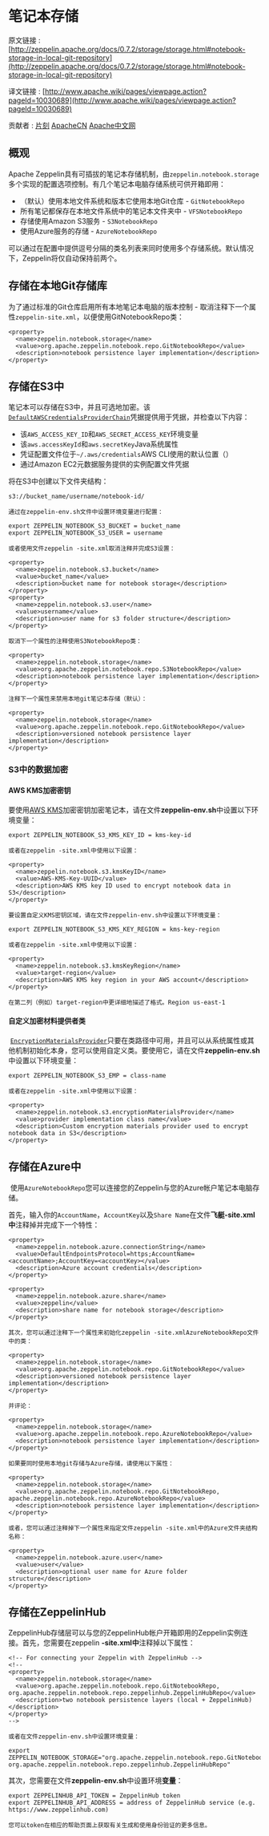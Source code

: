 # 笔记本存储

原文链接 : [http://zeppelin.apache.org/docs/0.7.2/storage/storage.html#notebook-storage-in-local-git-repository](http://zeppelin.apache.org/docs/0.7.2/storage/storage.html#notebook-storage-in-local-git-repository)

译文链接 : [http://www.apache.wiki/pages/viewpage.action?pageId=10030689](http://www.apache.wiki/pages/viewpage.action?pageId=10030689)

贡献者 : [片刻](/display/~jiangzhonglian) [ApacheCN](/display/~apachecn) [Apache中文网](/display/~apachechina)

## 概观

Apache Zeppelin具有可插拔的笔记本存储机制，由`zeppelin.notebook.storage`多个实现的配置选项控制。有几个笔记本电脑存储系统可供开箱即用：

*   （默认）使用本地文件系统和版本它使用本地Git仓库 - `GitNotebookRepo`
*   所有笔记都保存在本地文件系统中的笔记本文件夹中 - `VFSNotebookRepo`
*   存储使用Amazon S3服务 - `S3NotebookRepo`
*   使用Azure服务的存储 - `AzureNotebookRepo`

可以通过在配置中提供逗号分隔的类名列表来同时使用多个存储系统。默认情况下，Zeppelin将仅自动保持前两个。

## 存储在本地Git存储库

为了通过标准的Git仓库启用所有本地笔记本电脑的版本控制 - 取消注释下一个属性`zeppelin-site.xml`，以便使用GitNotebookRepo类：

```
<property>
  <name>zeppelin.notebook.storage</name>
  <value>org.apache.zeppelin.notebook.repo.GitNotebookRepo</value>
  <description>notebook persistence layer implementation</description>
</property>
```

## 存储在S3中

笔记本可以存储在S3中，并且可选地加密。该[`DefaultAWSCredentialsProviderChain`](https://docs.aws.amazon.com/AWSJavaSDK/latest/javadoc/com/amazonaws/auth/DefaultAWSCredentialsProviderChain.html)凭据提供用于凭据，并检查以下内容：

*   该`AWS_ACCESS_KEY_ID`和`AWS_SECRET_ACCESS_KEY`环境变量
*   该`aws.accessKeyId`和`aws.secretKey`Java系统属性
*   凭证配置文件位于`~/.aws/credentials`AWS CLI使用的默认位置（）
*   通过Amazon EC2元数据服务提供的实例配置文件凭据

将在S3中创建以下文件夹结构：

```
s3://bucket_name/username/notebook-id/
```

```
通过在zeppelin-env.sh文件中设置环境变量进行配置：
```

```
export ZEPPELIN_NOTEBOOK_S3_BUCKET = bucket_name 
export ZEPPELIN_NOTEBOOK_S3_USER = username 
```

```
或者使用文件zeppelin -site.xml取消注释并完成S3设置：
```

```
<property> 
  <name>zeppelin.notebook.s3.bucket</name> 
  <value>bucket_name</value> 
  <description>bucket name for notebook storage</description> 
</property> 
<property> 
  <name>zeppelin.notebook.s3.user</name> 
  <value>username</value> 
  <description>user name for s3 folder structure</description> 
</property> 
```

```
取消下一个属性的注释使用S3NotebookRepo类：
```

```
<property> 
  <name>zeppelin.notebook.storage</name> 
  <value>org.apache.zeppelin.notebook.repo.S3NotebookRepo</value> 
  <description>notebook persistence layer implementation</description> 
</property> 
```

```
注释下一个属性来禁用本地git笔记本存储（默认）：
```

```
<property> 
  <name>zeppelin.notebook.storage</name> 
  <value>org.apache.zeppelin.notebook.repo.GitNotebookRepo</value> 
  <description>versioned notebook persistence layer implementation</description> 
</property>
```

### S3中的数据加密

#### AWS KMS加密密钥

要使用[AWS KMS](https://aws.amazon.com/kms/)加密密钥加密笔记本，请在文件**zeppelin-env.sh**中设置以下环境变量：

```
export ZEPPELIN_NOTEBOOK_S3_KMS_KEY_ID = kms-key-id
```

```
或者在zeppelin -site.xml中使用以下设置：
```

```
<property> 
  <name>zeppelin.notebook.s3.kmsKeyID</name> 
  <value>AWS-KMS-Key-UUID</value> 
  <description>AWS KMS key ID used to encrypt notebook data in S3</description> 
</property> 
```

```
要设置自定义KMS密钥区域，请在文件zeppelin-env.sh中设置以下环境变量：
```

```
export ZEPPELIN_NOTEBOOK_S3_KMS_KEY_REGION = kms-key-region
```

```
或者在zeppelin -site.xml中使用以下设置：
```

```
<property> 
  <name>zeppelin.notebook.s3.kmsKeyRegion</name> 
  <value>target-region</value> 
  <description>AWS KMS key region in your AWS account</description> 
</property>
```

```
在第二列（例如）target-region中更详细地描述了格式。Region us-east-1 
```

#### 自定义加密材料提供者类

 [`EncryptionMaterialsProvider`](https://docs.aws.amazon.com/AWSJavaSDK/latest/javadoc/com/amazonaws/services/s3/model/EncryptionMaterialsProvider.html)只要在类路径中可用，并且可以从系统属性或其他机制初始化本身，您可以使用自定义类。要使用它，请在文件**zeppelin-env.sh**中设置以下环境变量：

```
export ZEPPELIN_NOTEBOOK_S3_EMP = class-name
```

```
或者在zeppelin -site.xml中使用以下设置：
```

```
<property> 
  <name>zeppelin.notebook.s3.encryptionMaterialsProvider</name> 
  <value>provider implementation class name</value> 
  <description>Custom encryption materials provider used to encrypt notebook data in S3</description>
</property>
```

## 存储在Azure中

 使用`AzureNotebookRepo`您可以连接您的Zeppelin与您的Azure帐户笔记本电脑存储。

首先，输入你的`AccountName`，`AccountKey`以及`Share Name`在文件**飞艇-site.xml中**注释掉并完成下一个特性：

```
<property> 
  <name>zeppelin.notebook.azure.connectionString</name> 
  <value>DefaultEndpointsProtocol=https;AccountName=<accountName>;AccountKey=<accountKey></value> 
  <description>Azure account credentials</description> 
</property> 

<property> 
  <name>zeppelin.notebook.azure.share</name> 
  <value>zeppelin</value> 
  <description>share name for notebook storage</description> 
</property>
```

```
其次，您可以通过注释下一个属性来初始化zeppelin -site.xmlAzureNotebookRepo文件中的类： 
```

```
<property> 
  <name>zeppelin.notebook.storage</name> 
  <value>org.apache.zeppelin.notebook.repo.GitNotebookRepo</value> 
  <description>versioned notebook persistence layer implementation</description> 
</property> 
```

```
并评论：
```

```
<property> 
  <name>zeppelin.notebook.storage</name> 
  <value>org.apache.zeppelin.notebook.repo.AzureNotebookRepo</value> 
  <description>notebook persistence layer implementation</description> 
</property> 
```

```
如果要同时使用本地git存储与Azure存储，请使用以下属性：
```

```
<property> 
  <name>zeppelin.notebook.storage</name> 
  <value>org.apache.zeppelin.notebook.repo.GitNotebookRepo, apache.zeppelin.notebook.repo.AzureNotebookRepo</value> 
  <description>notebook persistence layer implementation</description> 
</property> 
```

```
或者，您可以通过注释掉下一个属性来指定文件zeppelin -site.xml中的Azure文件夹结构名称：
```

```
<property> 
  <name>zeppelin.notebook.azure.user</name> 
  <value>user</value> 
  <description>optional user name for Azure folder structure</description> 
</property>
```

## 存储在ZeppelinHub

ZeppelinHub存储层可以与您的ZeppelinHub帐户开箱即用的Zeppelin实例连接。首先，您需要在zeppelin **-site.xml中**注释掉以下属性：

```
<!-- For connecting your Zeppelin with ZeppelinHub --> 
<!-- 
<property> 
  <name>zeppelin.notebook.storage</name> 
  <value>org.apache.zeppelin.notebook.repo.GitNotebookRepo, org.apache.zeppelin.notebook.repo.zeppelinhub.ZeppelinHubRepo</value> 
  <description>two notebook persistence layers (local + ZeppelinHub)</description> 
</property> 
--> 
```

```
或者在文件zeppelin-env.sh中设置环境变量：
```

```
export ZEPPELIN_NOTEBOOK_STORAGE="org.apache.zeppelin.notebook.repo.GitNotebookRepo, org.apache.zeppelin.notebook.repo.zeppelinhub.ZeppelinHubRepo"
```

其次，您需要在文件**zeppelin-env.sh**中设置环境**变量**：

```
export ZEPPELINHUB_API_TOKEN = ZeppelinHub token 
export ZEPPELINHUB_API_ADDRESS = address of ZeppelinHub service (e.g. https://www.zeppelinhub.com) 
```

```
您可以token在相应的帮助页面上获取有关生成和使用身份验证的更多信息。
```